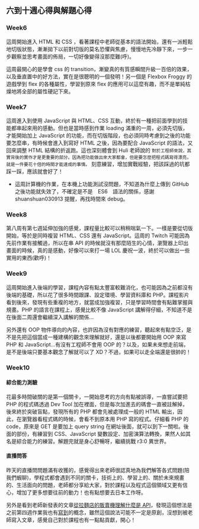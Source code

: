 ## 六到十週心得與解題心得

### Week6
這周開始進入 HTML 和 CSS ，看著課程中老師從基本的語法開始，還有一派輕鬆地切版狀態，漸漸拋下以前對切版的莫名恐懼與焦慮，慢慢地先冷靜下來，一步一步觀察並思考畫面的佈局，一切好像變得沒那麼難(呼)。

這周最開心的是學會 css 的 transition，漸變真的有質感瞬間升級一百倍的效果，以及垂直置中的好方法，實在是很聰明的一個發明！另一個是 Flexbox Froggy 的遊戲學到 flex 的各種屬性，學習到原來 flex 的應用可以這麼有趣，而不是單純枯燥地將全部的屬性硬記下來。

### Week7
這周進入到使用 JavaScript 與 HTML、CSS 互動，終於有一種把前面學到的技能都串起來用的感動。但也是當時感到作業 loading 滿重的一周，必須先切版，才能開始加上 JavaScript 的功能，而在切版階段，也必須同時考慮到之後的功能要怎麼串，有時候會進入到寫好 HTML 之後，因為要配合 JavaScript 的語法，又回來調整 HTML 結構的折返跑。這也深刻體會到 Huli 老師說的 `對於工程師來說，其實背後的實作才是更重要的部分。因為把功能做出來大家都會，但是要怎麼把程式碼寫得漂亮，就是一件要花十倍的時間才能達成的事情。` 刻意練習，增加實戰經驗，把該踩過的坑都踩一踩，應該就會好了！

- 這周計算機的作業，在本機上功能測試沒問題，不知道為什麼上傳到 GitHub 之後功能就失效了，不確定是不是　ES6　語法的關係，感謝shuanshuan030913 提醒，再找時間來 debug。

### Week8
第八周有第七週延伸加強的感覺，課程量比較可以稍稍喘氣一下。一樣是要從切版開始，等於是同時複習 HTML、CSS 還有 JavaScript。這周的 Twitch 可能因為先前作業有接觸過，所以在串 API 的時候就沒有那麼陌生的心情，瀏覽器上印出畫面的時候，真的是感動，好像可以來打一場 LOL 慶祝一波，終於可以做出一些實用的東西(歡呼)！

### Week9
這周開始進入後端的學習，課程內容有點太豐富較難消化，也可能因為之前都沒有後端的基礎，所以花了很多時間跟課、設定環境、學習資料庫和 PHP。課程影片看到後來，發現有些重複的地方，就當成加強複習，只是學習時間會有點難掌握與規畫。PHP 的語言在課程上，感覺比較不像 JavaScript 講解得仔細，不知道不是在後面二周還會繼續深入講解的關係…

另外還有 OOP 物件導向的內容，也許因為沒有對應的練習，聽起來有點空泛，是不是先把這個當成一種建構的觀念來理解就好，還是以後都要開始用 OOP 來寫 PHP 和 JavaScript…有沒有工程師不會用 OOP 的？以及，如果未來想走前端，是不是後端只要基本觀念了解就可以了 XD？不過，如果可以走全端還是很帥的！

### Week10
#### 綜合能力測驗
花最多時間破關的是第一個關卡，一開始思考的方向有點被誤導，一直嘗試要把 PHP 的程式碼透過 Dev Tool 加在裡面，但是每次加進去的碼會一直被註解掉，後來終於突破盲點，發現所有的 PHP 都會先被處理成一般的 HTML 輸出，因此，在瀏覽器看程式碼的時候，會看不到原本用 PHP 寫的程式。仔細看 PHP 的 code，原來是 GET 是要加上 query string 在網址後面，就可以到下一關啦。後面的部份，有練習到 CSS、JavaScript 變數設定、加密演算法轉換，果然人如其名是綜合能力的練習。解題完就是身心舒暢呀，繼續挑戰 r3:0 異世界。

#### 直播問答
昨天的直播問問題滿有收獲的，感覺得出來老師很認真地為我們解答各式問題(陪我們蝦聊)，學程式都會遇到不同的關卡，技術上的、學習上的、關於未來規畫的、生活面向的問題，老師都分享給大家，對於課程以及程式這個領域又更有信心，增加了更多想要往前的動力！也有點想要去日本工作呀。

另外是看到老師新發表的文章[從拉麵店的販賣機理解什麼是 API](https://medium.com/@hulitw/ramen-and-api-6238437dc544)，發現這個想法是之前第四週作業我也有[寫到](https://github.com/Lidemy/mentor-program-3rd-potatokaka/pull/4)的概念，雖然這個說法可能不一定是原創，沒想到被老師寫入文章，感覺自己對於課程也有一點點貢獻，開心！

